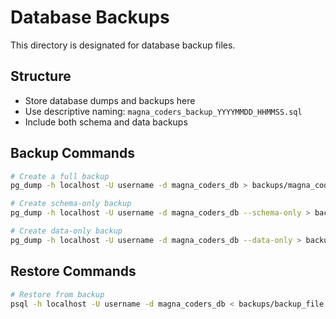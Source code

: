 # Database Backups

This directory is designated for database backup files.

## Structure
- Store database dumps and backups here
- Use descriptive naming: `magna_coders_backup_YYYYMMDD_HHMMSS.sql`
- Include both schema and data backups

## Backup Commands
```bash
# Create a full backup
pg_dump -h localhost -U username -d magna_coders_db > backups/magna_coders_backup_$(date +%Y%m%d_%H%M%S).sql

# Create schema-only backup
pg_dump -h localhost -U username -d magna_coders_db --schema-only > backups/magna_coders_schema_$(date +%Y%m%d_%H%M%S).sql

# Create data-only backup
pg_dump -h localhost -U username -d magna_coders_db --data-only > backups/magna_coders_data_$(date +%Y%m%d_%H%M%S).sql
```

## Restore Commands
```bash
# Restore from backup
psql -h localhost -U username -d magna_coders_db < backups/backup_file.sql
```